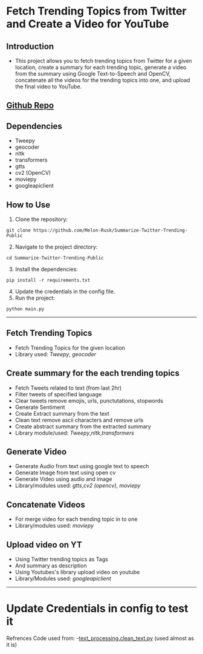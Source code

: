 # Fetch Trending Topics from Twitter and Create a Video for YouTube
## Introduction
- This project allows you to fetch trending topics from Twitter for a given location, create a summary for each trending topic, generate a video from the summary using Google Text-to-Speech and OpenCV, concatenate all the videos for the trending topics into one, and upload the final video to YouTube.
## [Github Repo](https://github.com/Melon-Rusk/Summarize-Twitter-Trending-Public)

## Dependencies
- Tweepy
- geocoder
- nltk
- transformers
- gtts
- cv2 (OpenCV)
- moviepy
- googleapiclient

## How to Use
1. Clone the repository: 
```
git clone https://github.com/Melon-Rusk/Summarize-Twitter-Trending-Public
```
2. Navigate to the project directory: 
```
cd Summarize-Twitter-Trending-Public
```
3. Install the dependencies: 
```
pip install -r requirements.txt
```
4. Update the credentials in the config file.
5. Run the project: 
```
python main.py
```

_________

## Fetch Trending Topics
- Fetch Trending Topics for the given location
- Library used: *Tweepy*, *geocoder*

## Create summary for the each trending topics
- Fetch Tweets related to text (from last 2hr)
- Filter tweets of specified language
- Clear tweets remove emojis, urls, punctutations, stopwords
- Generate Sentiment
- Create Extract summary from the text
- Clean text remove ascii characters and remove urls
- Create abstract summary from the extracted summary
- Library module/used: *Tweepy*,*nltk*,*transformers*

## Generate Video
- Generate Audio from text using google text to speech
- Generate Image from text using open cv
- Generate Video using audio and image
- Library/modules used: *gtts*,*cv2 (opencv)*, *moviepy*

## Concatenate Videos
- For merge video for each trending topic in to one
- Library/modules used: *moviepy*

## Upload video on YT
- Using Twitter trending topics as Tags
- And summary as description
- Using Youtubes's library upload video on youtube
- Library/Modules used: *googleapiclient*

----
# Update Credentials in config to test it
Refrences Code used from:
-[text_processing.clean_text.py](https://gist.github.com/MrEliptik/b3f16179aa2f530781ef8ca9a16499af?permalink_comment_id=3970601) (used almost as it is)


